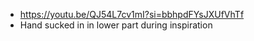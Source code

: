 - https://youtu.be/QJ54L7cv1mI?si=bbhpdFYsJXUfVhTf
- Hand sucked in in lower part during inspiration 
